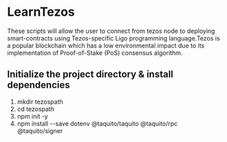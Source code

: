 ﻿# LearnTezos
These scripts will allow the user to connect from tezos node to deploying smart-contracts using Tezos-specific Ligo programming language.Tezos is a popular blockchain which has a low environmental impact due to its implementation of Proof-of-Stake (PoS) consensus algorithm.

## Initialize the project directory & install dependencies
1. mkdir tezospath
2. cd tezospath
3. npm init -y
4. npm install --save dotenv @taquito/taquito @taquito/rpc @taquito/signer
